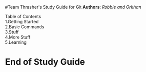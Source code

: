 #Team Thrasher's Study Guide for Git
**Authors**: *Robbie and Orkhan*

Table of Contents    
1.Getting Started  
2.Basic Commands  
3.Stuff  
4.More Stuff  
5.Learning  












End of Study Guide
================


